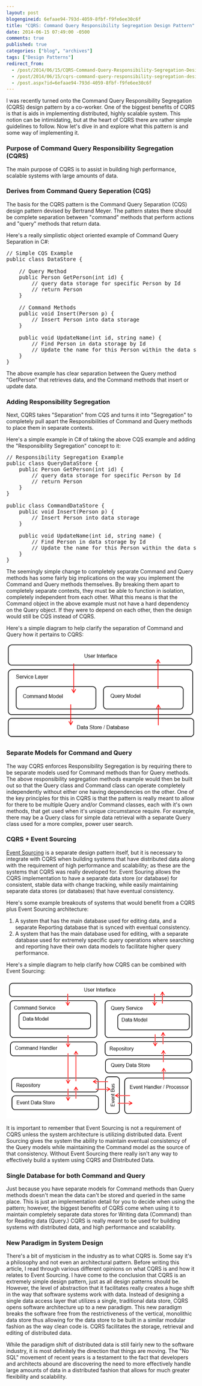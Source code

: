 ```yaml
---
layout: post
blogengineid: 6efaae94-793d-4059-8fbf-f9fe6ee30c6f
title: "CQRS: Command Query Responsibility Segregation Design Pattern"
date: 2014-06-15 07:49:00 -0500
comments: true
published: true
categories: ["blog", "archives"]
tags: ["Design Patterns"]
redirect_from: 
  - /post/2014/06/15/CQRS-Command-Query-Responsibility-Segregation-Design-Pattern
  - /post/2014/06/15/cqrs-command-query-responsibility-segregation-design-pattern
  - /post.aspx?id=6efaae94-793d-4059-8fbf-f9fe6ee30c6f
---
```

<!-- more -->

I was recently turned onto the Command Query Responsibility Segregation (CQRS) design pattern by a co-worker. One of the biggest benefits of CQRS is that is aids in implementing distributed, highly scalable system. This notion can be intimidating, but at the heart of CQRS there are rather simple guidelines to follow. Now let's dive in and explore what this pattern is and some way of implementing it.
<h3>Purpose of Command Query Responsibility Segregation (CQRS)</h3>

The main purpose of CQRS is to assist in building high performance, scalable systems with large amounts of data.
<h3>Derives from Command Query Seperation (CQS)</h3>

The basis for the CQRS pattern is the Command Query Separation (CQS) design pattern devised by Bertrand Meyer. The pattern states there should be complete separation between "command" methods that perform actions and "query" methods that return data.

Here's a really simplistic object oriented example of Command Query Separation in C#:
<pre class="brush: c-sharp; first-line: 1; tab-size: 4; toolbar: false; ">// Simple CQS Example
public class DataStore {

    // Query Method
    public Person GetPerson(int id) {
        // query data storage for specific Person by Id
        // return Person
    }

    // Command Methods
    public void Insert(Person p) {
        // Insert Person into data storage
    }

    public void UpdateName(int id, string name) {
        // Find Person in data storage by Id
        // Update the name for this Person within the data storage
    }
}</pre>

The above example has clear separation between the Query method "GetPerson" that retrieves data, and the Command methods that insert or update data.
<h3>Adding Responsibility Segregation</h3>

Next, CQRS takes "Separation" from CQS and turns it into "Segregation" to completely pull apart the Responsibilities of Command and Query methods to place them in separate contexts.

Here's a simple example in C# of taking the above CQS example and adding the "Responsibility Segregation" concept to it:
<pre class="brush: c-sharp; first-line: 1; tab-size: 4; toolbar: false; ">// Responsibility Segregation Example
public class QueryDataStore {
    public Person GetPerson(int id) {
        // query data storage for specific Person by Id
        // return Person
    }
}

public class CommandDataStore {
    public void Insert(Person p) {
        // Insert Person into data storage
    }

    public void UpdateName(int id, string name) {
        // Find Person in data storage by Id
        // Update the name for this Person within the data storage
    }
}</pre>

The seemingly simple change to completely separate Command and Query methods has some fairly big implications on the way you implement the Command and Query methods themselves. By breaking them apart to completely separate contexts, they must be able to function in isolation, completely independent from each other. What this means is that the Command object in the above example must not have a hard dependency on the Query object. If they were to depend on each other, then the design would still be CQS instead of CQRS.

Here's a simple diagram to help clarify the separation of Command and Query how it pertains to CQRS:

<img src="/images/posts/2014/06/CQRS-Diagram.png" alt="" />
<h3>Separate Models for Command and Query</h3>

The way CQRS enforces Responsibility Segregation is by requiring there to be separate models used for Command methods than for Query methods. The above responsibility segregation methods example would then be built out so that the Query class and Command class can operate completely independently without either one having dependencies on the other. One of the key principles for this in CQRS is that the pattern is really meant to allow for there to be multiple Query and/or Command classes, each with it's own methods, that get used when it's unique circumstance require. For example, there may be a Query class for simple data retrieval with a separate Query class used for a more complex, power user search.
<h3>CQRS + Event Sourcing</h3>

<a href="http://martinfowler.com/eaaDev/EventSourcing.html">Event Sourcing</a> is a separate design pattern itself, but it is necessary to integrate with CQRS when building systems that have distributed data along with the requirement of high performance and scalability; as these are the systems that CQRS was really developed for. Event Souring allows the CQRS implementation to have a separate data store (or database) for consistent, stable data with change tracking, while easily maintaining separate data stores (or databases) that have eventual consistency.

Here's some example breakouts of systems that would benefit from a CQRS plus Event Sourcing architecture:
<ol>
<li>A system that has the main database used for editing data, and a separate Reporting database that is synced with eventual consistency.</li>
<li>A system that has the main database used for editing, with a separate database used for extremely specific query operations where searching and reporting have their own data models to facilitate higher query performance.</li>
</ol>

Here's a simple diagram to help clarify how CQRS can be combined with Event Sourcing:

<img src="/images/posts/2014/06/CQRS-Diagram-Plus-Event-Sourcing.png" alt="" />

It is important to remember that Event Sourcing is not a requirement of CQRS unless the system architecture is utilizing distributed data. Event Sourcing gives the system the ability to maintain eventual consistency of the Query models while maintaining the Command model as the source of that consistency. Without Event Sourcing there really isn't any way to effectively build a system using CQRS and Distributed Data.
<h3>Single Database for both Command and Query</h3>

Just because you have separate models for Command methods than Query methods doesn't mean the data can't be stored and queried in the same place. This is just an implementation detail for you to decide when using the pattern; however, the biggest benefits of CQRS come when using it to maintain completely separate data stores for Writing data (Command) than for Reading data (Query.) CQRS is really meant to be used for building systems with distributed data, and high performance and scalability.
<h3>New Paradigm in System Design</h3>

There's a bit of mysticism in the industry as to what CQRS is. Some say it's a philosophy and not even an architectural pattern. Before writing this article, I read through various different opinions on what CQRS is and how it relates to Event Sourcing. I have come to the conclusion that CQRS is an extremely simple design pattern, just as all design patterns should be. However, the level of abstraction that it facilitates really creates a huge shift in the way that software systems work with data. Instead of designing a single data access layer that utilizes a single, traditional data store, CQRS opens software architecture up to a new paradigm. This new paradigm breaks the software free from the restrictiveness of the vertical, monolithic data store thus allowing for the data store to be built in a similar modular fashion as the way clean code is. CQRS facilitates the storage, retrieval and editing of distributed data.

While the paradigm shift of distributed data is still fairly new to the software industry, it is most definitely the direction that things are moving. The "No SQL" movement of recent years is a testament to the fact that developers and architects abound are discovering the need to more effectively handle large amounts of data in a distributed fashion that allows for much greater flexibility and scalability.
